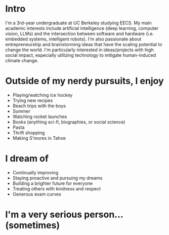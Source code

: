 # Intro

I'm a 3rd-year undergraduate at UC Berkeley studying EECS. My main academic interests include artificial intelligence (deep learning, computer vision, LLMs) and the intersection between software and hardware (i.e. embedded systems, intelligent robots). I'm also passionate about entrepreneurship and brainstorming ideas that have the scaling potential to change the world. I'm particularly interested in ideas/projects with high social impact, especially utilizing technology to mitigate human-induced climate change.

# Outside of my nerdy pursuits, I enjoy

- Playing/watching ice hockey
- Trying new recipes
- Beach trips with the boys
- Summer
- Watching rocket launches
- Books (anything sci-fi, biographies, or social science)
- Pasta
- Thrift shopping
- Making S'mores in Tahoe

<!---Fun facts)
- I ride my bike dangerously fast through campus in order to minimize my commute.)
- I listen to the same exact playlist before every hockey game 
This is a work in progress. I think I should be more fun. ---->

# I dream of
- Continually improving
- Staying proactive and pursuing my dreams
- Building a brighter future for everyone
- Treating others with kindness and respect
- Generous exam curves

# I'm a very serious person... (sometimes)
